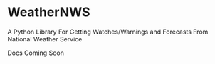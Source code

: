 # WeatherNWS
A Python Library For Getting Watches/Warnings and Forecasts From National Weather Service


Docs Coming Soon
